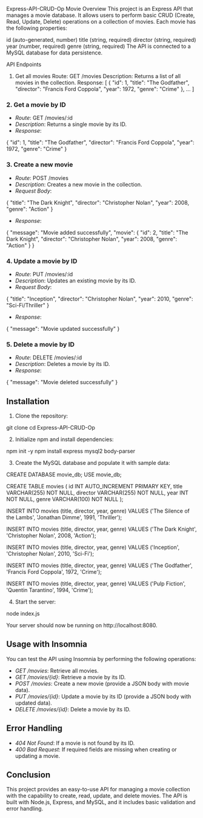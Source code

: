 Express-API-CRUD-Op Movie 
Overview
This project is an Express API that manages a movie database. It allows users to perform basic CRUD (Create, Read, Update, Delete) operations on a collection of movies. Each movie has the following properties:

id (auto-generated, number)
title (string, required)
director (string, required)
year (number, required)
genre (string, required)
The API is connected to a MySQL database for data persistence.

API Endpoints
1. Get all movies
Route: GET /movies
Description: Returns a list of all movies in the collection.
Response:
[
{
"id": 1,
"title": "The Godfather",
"director": "Francis Ford Coppola",
"year": 1972,
"genre": "Crime"
},
...
]

### 2. Get a movie by ID
- *Route*: GET /movies/:id
- *Description*: Returns a single movie by its ID.
- *Response*:
  
{
"id": 1,
"title": "The Godfather",
"director": "Francis Ford Coppola",
"year": 1972,
"genre": "Crime"
}

### 3. Create a new movie
- *Route*: POST /movies
- *Description*: Creates a new movie in the collection.
- *Request Body*:
  
{
"title": "The Dark Knight",
"director": "Christopher Nolan",
"year": 2008,
"genre": "Action"
}
- *Response*:
  
{
"message": "Movie added successfully",
"movie": {
"id": 2,
"title": "The Dark Knight",
"director": "Christopher Nolan",
"year": 2008,
"genre": "Action"
}
}

### 4. Update a movie by ID
- *Route*: PUT /movies/:id
- *Description*: Updates an existing movie by its ID.
- *Request Body*:
  
{
"title": "Inception",
"director": "Christopher Nolan",
"year": 2010,
"genre": "Sci-Fi/Thriller"
}
- *Response*:
  
{
"message": "Movie updated successfully"
}

### 5. Delete a movie by ID
- *Route*: DELETE /movies/:id
- *Description*: Deletes a movie by its ID.
- *Response*:
  
{
"message": "Movie deleted successfully"
}

## Installation

1. Clone the repository:
   
git clone <repository-link>
cd Express-API-CRUD-Op

2. Initialize npm and install dependencies:
   
npm init -y
npm install express mysql2 body-parser

3. Create the MySQL database and populate it with sample data:
   
CREATE DATABASE movie_db;
USE movie_db;

CREATE TABLE movies (
id INT AUTO_INCREMENT PRIMARY KEY,
title VARCHAR(255) NOT NULL,
director VARCHAR(255) NOT NULL,
year INT NOT NULL,
genre VARCHAR(100) NOT NULL
);

INSERT INTO movies (title, director, year, genre)
VALUES ('The Silence of the Lambs', 'Jonathan Dimme', 1991, 'Thriller');

INSERT INTO movies (title, director, year, genre)
VALUES ('The Dark Knight', 'Christopher Nolan', 2008, 'Action');

INSERT INTO movies (title, director, year, genre)
VALUES ('Inception', 'Christopher Nolan', 2010, 'Sci-Fi');

INSERT INTO movies (title, director, year, genre)
VALUES ('The Godfather', 'Francis Ford Coppola', 1972, 'Crime');

INSERT INTO movies (title, director, year, genre)
VALUES ('Pulp Fiction', 'Quentin Tarantino', 1994, 'Crime');

4. Start the server:
   
node index.js

Your server should now be running on http://localhost:8080.

## Usage with Insomnia

You can test the API using Insomnia by performing the following operations:

- *GET /movies*: Retrieve all movies.
- *GET /movies/{id}*: Retrieve a movie by its ID.
- *POST /movies*: Create a new movie (provide a JSON body with movie data).
- *PUT /movies/{id}*: Update a movie by its ID (provide a JSON body with updated data).
- *DELETE /movies/{id}*: Delete a movie by its ID.

## Error Handling

- *404 Not Found*: If a movie is not found by its ID.
- *400 Bad Request*: If required fields are missing when creating or updating a movie.

## Conclusion

This project provides an easy-to-use API for managing a movie collection with the capability to create, read, update, and delete movies. The API is built with Node.js, Express, and MySQL, and it includes basic validation and error handling.
